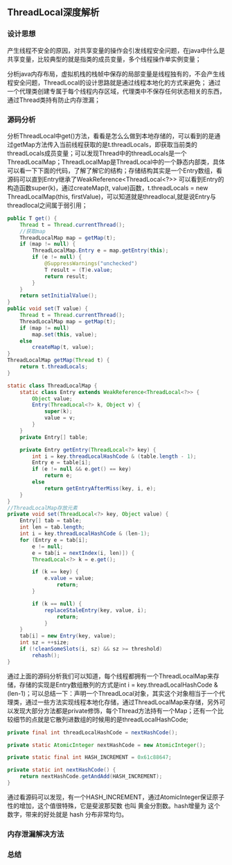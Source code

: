 ## ThreadLocal深度解析

### 设计思想

产生线程不安全的原因，对共享变量的操作会引发线程安全问题，在java中什么是共享变量，比较典型的就是指类的成员变量，多个线程操作单实例变量；

分析java内存布局，虚拟机栈的栈帧中保存的局部变量是线程独有的，不会产生线程安全问题，ThreadLocal的设计思路就是通过线程本地化的方式来避免；
通过一个代理类创建专属于每个线程内存区域，代理类中不保存任何状态相关的东西，通过Thread类持有防止内存泄漏；

### 源码分析
分析ThreadLocal中get()方法，看看是怎么么做到本地存储的，可以看到的是通过getMap方法传入当前线程获取的是t.threadLocals，即获取当前类的threadLocals成员变量；可以发现Thread中的threadLocals是一个ThreadLocalMap；ThreadLocalMap是ThreadLocal中的一个静态内部类，具体可以看一下下面的代码，了解了解它的结构；存储结构其实是一个Entry数组，看源码可以直到Entry继承了WeakReference<ThreadLocal<?>>
可以看到Entry的构造函数super(k)，通过createMap(t, value)函数，t.threadLocals = new ThreadLocalMap(this, firstValue)，可以知道就是threadlocal,就是说Entry与threadlocal之间属于弱引用；
```java
public T get() {
    Thread t = Thread.currentThread();
    //获取map
    ThreadLocalMap map = getMap(t);
    if (map != null) {
        ThreadLocalMap.Entry e = map.getEntry(this);
        if (e != null) {
            @SuppressWarnings("unchecked")
            T result = (T)e.value;
            return result;
        }
    }
    return setInitialValue();
}
public void set(T value) {
    Thread t = Thread.currentThread();
    ThreadLocalMap map = getMap(t);
    if (map != null)
        map.set(this, value);
    else
        createMap(t, value);
}
ThreadLocalMap getMap(Thread t) {
    return t.threadLocals;
}

static class ThreadLocalMap {
    static class Entry extends WeakReference<ThreadLocal<?>> {
        Object value;
        Entry(ThreadLocal<?> k, Object v) {
            super(k);
            value = v;
        }
    }
    private Entry[] table;

    private Entry getEntry(ThreadLocal<?> key) {
        int i = key.threadLocalHashCode & (table.length - 1);
        Entry e = table[i];
        if (e != null && e.get() == key)
            return e;
        else
            return getEntryAfterMiss(key, i, e);
    }
}
//ThreadLocalMap存放元素
private void set(ThreadLocal<?> key, Object value) {
    Entry[] tab = table;
    int len = tab.length;
    int i = key.threadLocalHashCode & (len-1);
    for (Entry e = tab[i];
        e != null;
        e = tab[i = nextIndex(i, len)]) {
        ThreadLocal<?> k = e.get();

        if (k == key) {
            e.value = value;
                return;
        }

        if (k == null) {
            replaceStaleEntry(key, value, i);
                return;
            }
    }
    tab[i] = new Entry(key, value);
    int sz = ++size;
    if (!cleanSomeSlots(i, sz) && sz >= threshold)
        rehash();
}

```
通过上面的源码分析我们可以知道，每个线程都拥有一个ThreadLocalMap来存储，存储的实现是Entry数组散列的方式是int i = key.threadLocalHashCode & (len-1)；可以总结一下：声明一个ThreadLocal对象，其实这个对象相当于一个代理类，通过一些方法实现线程本地化存储，通过ThreadLocalMap来存储，另外可以发现大部分方法都是private修饰，每个Thread方法持有一个Map；还有一个比较细节的点就是它散列进数组的时候用的是threadLocalHashCode;
```java
private final int threadLocalHashCode = nextHashCode();

private static AtomicInteger nextHashCode = new AtomicInteger();

private static final int HASH_INCREMENT = 0x61c88647;

private static int nextHashCode() {
    return nextHashCode.getAndAdd(HASH_INCREMENT);
}
```
通过看源码可以发现，有一个HASH_INCREMENT，通过AtomicInteger保证原子性的增加，这个值很特殊，它是斐波那契数 也叫 黄金分割数。hash增量为 这个数字，带来的好处就是 hash 分布非常均匀。


### 内存泄漏解决方法

### 总结

